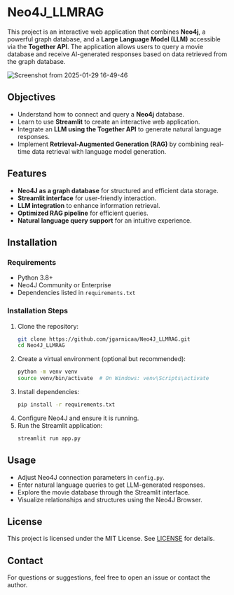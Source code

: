 # Neo4J_LLMRAG

This project is an interactive web application that combines **Neo4j**, a powerful graph database, and a **Large Language Model (LLM)** accessible via the **Together API**. The application allows users to query a movie database and receive AI-generated responses based on data retrieved from the graph database.

![Screenshot from 2025-01-29 16-49-46](https://github.com/user-attachments/assets/8dfbb75e-c2dc-4fa7-89f9-4bfafc5db578)


## Objectives
- Understand how to connect and query a **Neo4j** database.
- Learn to use **Streamlit** to create an interactive web application.
- Integrate an **LLM using the Together API** to generate natural language responses.
- Implement **Retrieval-Augmented Generation (RAG)** by combining real-time data retrieval with language model generation.

## Features

- **Neo4J as a graph database** for structured and efficient data storage.
- **Streamlit interface** for user-friendly interaction.
- **LLM integration** to enhance information retrieval.
- **Optimized RAG pipeline** for efficient queries.
- **Natural language query support** for an intuitive experience.

## Installation

### Requirements
- Python 3.8+
- Neo4J Community or Enterprise
- Dependencies listed in `requirements.txt`

### Installation Steps
1. Clone the repository:
   ```bash
   git clone https://github.com/jgarnicaa/Neo4J_LLMRAG.git
   cd Neo4J_LLMRAG
   ```
2. Create a virtual environment (optional but recommended):
   ```bash
   python -m venv venv
   source venv/bin/activate  # On Windows: venv\Scripts\activate
   ```
3. Install dependencies:
   ```bash
   pip install -r requirements.txt
   ```
4. Configure Neo4J and ensure it is running.
5. Run the Streamlit application:
   ```bash
   streamlit run app.py
   ```

## Usage
- Adjust Neo4J connection parameters in `config.py`.
- Enter natural language queries to get LLM-generated responses.
- Explore the movie database through the Streamlit interface.
- Visualize relationships and structures using the Neo4J Browser.

## License
This project is licensed under the MIT License. See [LICENSE](LICENSE) for details.

## Contact
For questions or suggestions, feel free to open an issue or contact the author.

